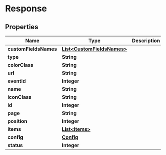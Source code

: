 
# Response

## Properties
Name | Type | Description | Notes
------------ | ------------- | ------------- | -------------
**customFieldsNames** | [**List&lt;CustomFieldsNames&gt;**](CustomFieldsNames.md) |  |  [optional]
**type** | **String** |  |  [optional]
**colorClass** | **String** |  |  [optional]
**url** | **String** |  |  [optional]
**eventId** | **Integer** |  |  [optional]
**name** | **String** |  |  [optional]
**iconClass** | **String** |  |  [optional]
**id** | **Integer** |  |  [optional]
**page** | **String** |  |  [optional]
**position** | **Integer** |  |  [optional]
**items** | [**List&lt;Items&gt;**](Items.md) |  |  [optional]
**config** | [**Config**](Config.md) |  |  [optional]
**status** | **Integer** |  |  [optional]




